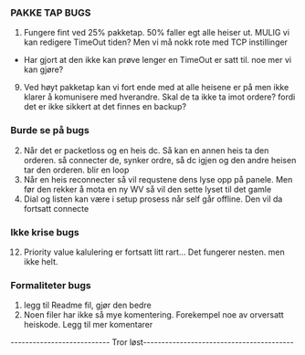 ### PAKKE TAP BUGS
1) Fungere fint ved 25% pakketap. 50% faller egt alle heiser ut. MULIG vi kan redigere TimeOut tiden? Men vi må nokk rote med TCP instillinger
- Har gjort at den ikke kan prøve lenger en TimeOut er satt til. noe mer vi kan gjøre?

9) Ved høyt pakketap kan vi fort ende med at alle heisene er på men ikke klarer å komunisere med hverandre. Skal de ta ikke ta imot ordere? fordi det er ikke sikkert at det finnes en backup?


### Burde se på bugs
2) Når det er packetloss og en heis dc. Så kan en annen heis ta den orderen. så connecter de, synker ordre, så dc igjen og den andre heisen tar den orderen. blir en loop
13) Når en heis reconnecter så vil requstene dens lyse opp på panele. Men før den rekker å mota en ny WV så vil den sette lyset til det gamle
14) Dial og listen kan være i setup prosess når self går offline. Den vil da fortsatt connecte



### Ikke krise bugs
12) Priority value kalulering er fortsatt litt rart... Det fungerer nesten. men ikke helt.


### Formaliteter bugs
1) legg til Readme fil, gjør den bedre
2) Noen filer har ikke så mye komentering. Forekempel noe av orversatt heiskode. Legg til mer komentarer





--------------------------- Tror løst-----------------------------------------
